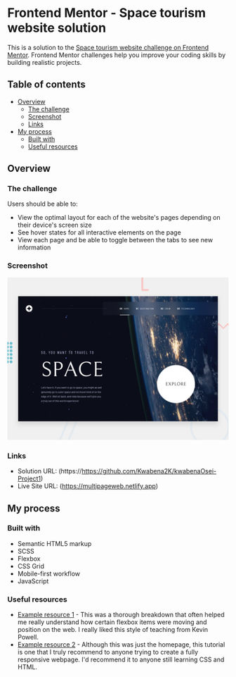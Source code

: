 # Frontend Mentor - Space tourism website solution

This is a solution to the [Space tourism website challenge on Frontend Mentor](https://www.frontendmentor.io/challenges/space-tourism-multipage-website-gRWj1URZ3). Frontend Mentor challenges help you improve your coding skills by building realistic projects.

## Table of contents

- [Overview](#overview)
  - [The challenge](#the-challenge)
  - [Screenshot](#screenshot)
  - [Links](#links)
- [My process](#my-process)
  - [Built with](#built-with)
  - [Useful resources](#useful-resources)

## Overview

### The challenge

Users should be able to:

- View the optimal layout for each of the website's pages depending on their device's screen size
- See hover states for all interactive elements on the page
- View each page and be able to toggle between the tabs to see new information

### Screenshot

![](./preview.jpg)

### Links

- Solution URL: (https://https://github.com/Kwabena2K/kwabenaOsei-Project1)
- Live Site URL: (https://multipageweb.netlify.app)

## My process

### Built with

- Semantic HTML5 markup
- SCSS
- Flexbox
- CSS Grid
- Mobile-first workflow
- JavaScript

### Useful resources

- [Example resource 1](https://www.youtube.com/watch?v=lRaL-8qZ0mM&) - This was a thorough breakdown that often helped me really understand how certain flexbox items were moving and position on the web. I really liked this style of teaching from Kevin Powell.
- [Example resource 2](https://www.youtube.com/watch?v=NlJw4YZAzjg&t=3793s) - Although this was just the homepage, this tutorial is one that I truly recommend to anyone trying to create a fully responsive webpage. I'd recommend it to anyone still learning CSS and HTML.
